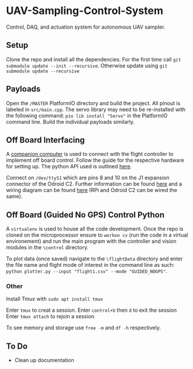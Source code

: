# UAV-Sampling-Control-System
Control, DAQ, and actuation system for autonomous UAV sampler.

## Setup
Clone the repo and install all the dependencies. For the first time call
`git submodule update --init --recursive`. Otherwise update using `git submodule update --recursive`

## Payloads
Open the `/MASTER` PlatformIO directory and build the project. All pinout is labeled in `src/main.cpp`. The servo library may need to be re-installed with the following command: `pio lib install "Servo"` in the PlatformIO command line. Build the individual payloads similarly.

## Off Board Interfacing
A [companion computer](http://ardupilot.org/dev/docs/companion-computers.html#companion-computers) is used to connect with the flight controller to implement off board control. Follow the guide for the respective hardware for setting up. The python API used is outlined [here](https://web.archive.org/web/20180803235025/http://python.dronekit.io/guide/copter/guided_mode.html#guided-mode-copter).

Connect on `/dev/ttyS1` which are pins 8 and 10 on the J1 expansion connector of the Odroid C2. Further information can be found [here](https://wiki.odroid.com/odroid-c2/hardware/expansion_connectors) and a wiring diagram can be found [here](http://ardupilot.org/dev/_images/RaspberryPi_Pixhawk_wiring1.jpg) (RPi and Odroid C2 can be wired the same).

## Off Board (Guided No GPS) Control Python
A `virtualenv` is used to house all the code development. Once the repo is cloned on the microprocessor ensure to `workon cv` (run the code in a virtual environement) and run the main program with the controller and vision modules in the `\control` directory.

To plot data (once saved) navigate to the `\flightData` directory and enter the file name and flight mode of interest in the command line as such: `python plotter.py --input "flight1.csv" --mode "GUIDED_NOGPS"`.

### Other
Install Tmux with `sudo apt install tmux`

Enter `tmux` to creat a session. 
Enter `control+b` then `d` to exit the session 
Enter `tmux attach` to rejoin a session 

To see memory and storage use `free -m` and `df -h` respectively. 

## To Do 
* Clean up documentation 
